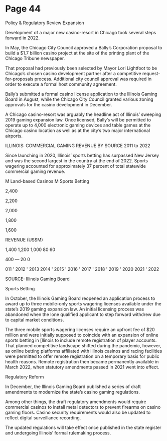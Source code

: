 # Page 44

Policy & Regulatory Review
Expansion

Development of a major new casino-resort in Chicago took
several steps forward in 2022.

In May, the Chicago City Council approved a Bally’s
Corporation proposal to build a $1.7 billion casino project
at the site of the printing plant of the Chicago Tribune
newspaper.

That proposal had previously been selected by Mayor Lori
Lightfoot to be Chicago’s chosen casino development
partner after a competitive request-for-proposals process.
Additional city council approval was required in order to
execute a formal host community agreement.

Bally’s submitted a formal casino license application to
the lllinois Gaming Board in August, while the Chicago City
Council granted various zoning approvals for the casino
development in December.

A Chicago casino-resort was arguably the headline act
of Illinois’ sweeping 2019 gaming expansion law. Once
licensed, Bally’s will be permitted to operate up to
4,000 electronic gaming devices and table games at the
Chicago casino location as well as at the city’s two major
international airports.

ILLINOIS: COMMERCIAL GAMING REVENUE BY SOURCE
2011 to 2022

Since launching in 2020, lllinois’ sports betting has
surpassed New Jersey and was the second largest in the
country at the end of 2022. Sports wagering accounted for
approximately 37 percent of total statewide commercial
gaming revenue.

M Land-based Casinos M Sports Betting

2,400

2,200

2,000

1,800

1,600

REVENUE (US$M)

>

>

>

1,400
1,200
1,000
80
60

400 —
20
0

011 ' 2012 ' 2013 2014 ' 2015 ' 2016 ' 2017 ' 2018 ' 2019 ' 2020 2021 ' 2022

SOURCE: Illinois Gaming Board

Sports Betting

In October, the lllinois Gaming Board reopened an
application process to award up to three mobile-only
sports wagering licenses available under the state’s 2019
gaming expansion law. An initial licensing process was
abandoned when the lone qualified applicant to step
forward withdrew due to capital market conditions.

The three mobile sports wagering licenses require an
upfront fee of $20 million and were initially supposed
to coincide with an expansion of online sports betting in
[llinois to include remote registration of player accounts.
That planned competitive landscape shifted during the
pandemic, however, as online betting platforms affiliated
with lllinois casinos and racing facilities were permitted
to offer remote registration on a temporary basis for
public health reasons. Remote registration then became
permanently available in March 2022, when statutory
amendments passed in 2021 went into effect.

Regulatory Reform

In December, the lllinois Gaming Board published a series
of draft amendments to modernize the state’s casino
gaming regulations.

Among other things, the draft regulatory amendments
would require commercial casinos to install metal
detectors to prevent firearms on casino gaming floors.
Casino security requirements would also be updated to
reflect digital surveillance recording.

The updated regulations will take effect once published
in the state register and undergoing lllinois’ formal
rulemaking process.

